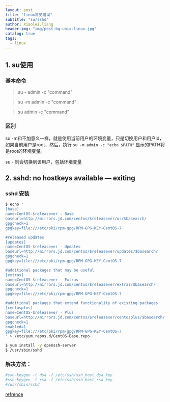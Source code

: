 ```yaml
---
layout: post
title: "linux常见错误"
subtitle: "su/sshd"
author: Xiaolei.liang
header-img: "img/post-bg-unix-linux.jpg"
catalog: true
tags:
  - linux
---
```

## 1. su使用
### 基本命令
> su - admin -c "command"

> su -m admin -c "command"

> su admin -c "command"

### 区别

su -m和不加意义一样，就是使用当前用户的环境变量，只是切换用户和用户id，如果当前用户是root，然后，执行 `su -m admin -c "echo $PATH"` 显示的PATH将是root的环境变量。

su - 则会切换到该用户，包括环境变量

## 2. sshd: no hostkeys available — exiting
### sshd 安装
```sh
$ echo '
[base]
name=CentOS-$releasever - Base
baseurl=http://mirrors.jd.com/centos/$releasever/os/$basearch/
gpgcheck=1
gpgkey=file:///etc/pki/rpm-gpg/RPM-GPG-KEY-CentOS-7

#released updates
[updates]
name=CentOS-$releasever - Updates
baseurl=http://mirrors.jd.com/centos/$releasever/updates/$basearch/
gpgcheck=1
gpgkey=file:///etc/pki/rpm-gpg/RPM-GPG-KEY-CentOS-7

#additional packages that may be useful
[extras]
name=CentOS-$releasever - Extras
baseurl=http://mirrors.jd.com/centos/$releasever/extras/$basearch/
gpgcheck=1
gpgkey=file:///etc/pki/rpm-gpg/RPM-GPG-KEY-CentOS-7

#additional packages that extend functionality of existing packages
[centosplus]
name=CentOS-$releasever - Plus
baseurl=http://mirrors.jd.com/centos/$releasever/centosplus/$basearch/
gpgcheck=1
enabled=1
gpgkey=file:///etc/pki/rpm-gpg/RPM-GPG-KEY-CentOS-7
' > /etc/yum.repos.d/CentOS-Base.repo 

$ yum install -y openssh-server
$ /usr/sbin/sshd
```

### 解决方法：
```sh
#ssh-keygen -t dsa -f /etc/ssh/ssh_host_dsa_key
#ssh-keygen -t rsa -f /etc/ssh/ssh_host_rsa_key
#/usr/sbin/sshd
```
[refrence](https://www.cnblogs.com/tianziru/p/5522350.html)

